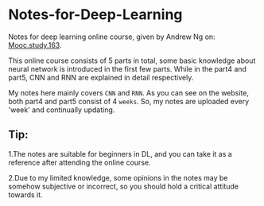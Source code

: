 # Notes-for-Deep-Learning
Notes for deep learning online course, given by Andrew Ng on: [Mooc.study.163](https://mooc.study.163.com/smartSpec/detail/1001319001.htm).  

This online course consists of 5 parts in total, some basic knowledge about neural network is introduced in the first few parts. While in the part4 and part5, CNN and RNN are explained in detail respectively.  

My notes here mainly covers `CNN` and `RNN`. As you can see on the website, both part4 and part5 consist of 4 `weeks`. So, my notes are uploaded every 'week' and continually updating.  

## Tip:
1.The notes are suitable for beginners in DL, and you can take it as a reference after attending the online course. 

2.Due to my limited knowledge, some opinions in the notes may be somehow subjective or incorrect, so you should hold a critical attitude towards it.  
